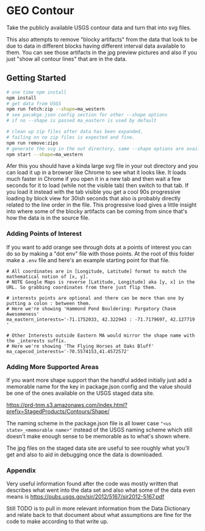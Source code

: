 # GEO Contour

Take the publicly available USGS contour data and turn that into svg files.

This also attempts to remove "blocky artifacts" from the data that look to be due to data in different blocks having different interval data available to them. You can see those artifacts in the jpg preview pictures and also if you just "show all contour lines" that are in the data.

## Getting Started

```bash
# one time npm install
npm install
# get data from USGS
npm run fetch:zip --shape=ma_western
# see pacakge.json config section for other --shape options
# if no --shape is passed ma_eastern is used by default

# clean up zip files after data has been expanded,
# failing on no zip files is expected and fine.
npm run remove:zips
# generate the svg in the out directory, same --shape options are available
npm start --shape=ma_western
```

Afer this you should have a kinda large svg file in your out directory and you can load it up in a browser like Chrome to see what it looks like. It loads much faster in Chrome if you open it in a new tab and then wait a few seconds for it to load (while not the visible tab) then switch to that tab. If you load it instead with the tab visible you get a cool 90s progressive loading by block view for 30ish seconds that also is probably directly related to the line order in the file. This progressive load gives a little insight into where some of the blocky artifacts can be coming from since that's how the data is in the source file.

### Adding Points of Interest

If you want to add orange see through dots at a points of interest you can do so by making a "dot env" file with those points. At the root of this folder make a `.env` file and here's an example starting point for that file.

```
# All coordinates are in [Longitude, Latitude] format to match the mathematical notion of [x, y].
# NOTE Google Maps is reverse [Latitude, Longitude] aka [y, x] in the URL. So grabbing coordinates from there just flip them.

# interests points are optional and there can be more than one by putting a colon : between them.
# Here we're showing 'Hammond Pond Bouldering: Purgatory Chasm Awesomeness'
ma_eastern_interests='-71.1752033, 42.322943 : -71.7179697, 42.127719     '

# Other Interests outside Eastern MA would mirror the shape name with the _interests suffix.
# Here we're showing 'The Flying Horses at Oaks Bluff'
ma_capecod_interests='-70.5574153,41.4572572'
```

### Adding More Supported Areas

If you want more shape support than the handful added initially just add a memorable name for the key in package.json config and the value should be one of the ones available on the USGS staged data site.

https://prd-tnm.s3.amazonaws.com/index.html?prefix=StagedProducts/Contours/Shape/

The naming scheme in the package.json file is all lower case `"<us state>_<memorable name>"` instead of the USGS naming scheme which still doesn't make enough sense to be memorable as to what's shown where.

The jpg files on the staged data site are useful to see roughly what you'll get and also to aid in debugging once the data is downloaded.

### Appendix

Very useful information found after the code was mostly written that describes what went into the data set and also what some of the data even means is https://pubs.usgs.gov/sir/2012/5167/sir2012-5167.pdf

Still TODO is to pull in more relevant information from the Data Dictionary and relate back to that document about what assumptions are fine for the code to make according to that write up.
